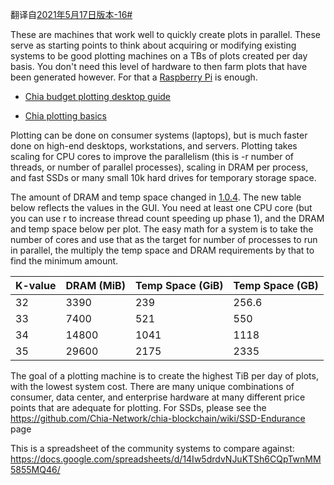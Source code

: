 翻译自[2021年5月17日版本-16#](https://github.com/Chia-Network/chia-blockchain/wiki/Reference-Plotting-Hardware/2b26fd0fa4cd8554726a60e08e6629bc84c44757)


These are machines that work well to quickly create plots in parallel. These serve as starting points to think about acquiring or modifying existing systems to be good plotting machines on a TBs of plots created per day basis. You don't need this level of hardware to then farm plots that have been generated however. For that a [Raspberry Pi](https://github.com/Chia-Network/chia-blockchain/wiki/Raspberry-Pi) is enough.

* [Chia budget plotting desktop guide](https://docs.google.com/document/d/18a5_MO88hv_DL_644OGFoCiKnpR9udl-PAWKlyIqqQU/edit?usp=sharing)

* [Chia plotting basics](https://www.chia.net/2021/02/22/plotting-basics.html)

Plotting can be done on consumer systems (laptops), but is much faster done on high-end desktops, workstations, and servers. Plotting takes scaling for CPU cores to improve the parallelism (this is -r number of threads, or number of parallel processes), scaling in DRAM per process, and fast SSDs or many small 10k hard drives for temporary storage space.

The amount of DRAM and temp space changed in [1.0.4](https://chiadecentral.com/chia-plotting-improvements-in-version-1-04/). The new table below reflects the values in the GUI. You need at least one CPU core (but you can use r to increase thread count speeding up phase 1), and the DRAM and temp space below per plot. The easy math for a system is to take the number of cores and use that as the target for number of processes to run in parallel, the multiply the temp space and DRAM requirements by that to find the minimum amount.

| K-value | DRAM (MiB) | Temp Space (GiB) | Temp Space (GB) |
| ------- | ---------- | ---------------- | --------------- |
| 32      | 3390       | 239              | 256.6           |
| 33      | 7400       | 521              | 550             |
| 34      | 14800      | 1041             | 1118            |
| 35      | 29600      | 2175             | 2335            |


The goal of a plotting machine is to create the highest TiB per day of plots, with the lowest system cost. There are many unique combinations of consumer, data center, and enterprise hardware at many different price points that are adequate for plotting. For SSDs, please see the https://github.com/Chia-Network/chia-blockchain/wiki/SSD-Endurance page

This is a spreadsheet of the community systems to compare against:
https://docs.google.com/spreadsheets/d/14Iw5drdvNJuKTSh6CQpTwnMM5855MQ46/